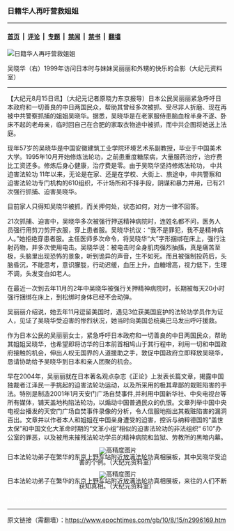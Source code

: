 ### 日籍华人再吁营救姐姐

---

#### [首页](../../../..?n2996169) &nbsp;|&nbsp; [评论](../../../../../epoch-comment?n2996169) &nbsp;|&nbsp; [专题](../../../../../epoch-special?n2996169) &nbsp;|&nbsp; [禁闻](../../../../../epoch-news?n2996169) &nbsp;|&nbsp; [禁书](../../../../../books?n2996169) &nbsp;|&nbsp; [翻墙](https://github.com/gfw-breaker/nogfw/blob/master/README.md?n2996169)


<div><img alt="日籍华人再吁营救姐姐" class="attachment-djy_600_400 size-djy_600_400 wp-post-image" src="https://i.epochtimes.com/assets/uploads/2010/08/1008150747192198.jpg"/>
<div class="caption">
 <p>
  吴晓华（右）1999年访问日本时与妹妹吴丽丽和外甥的快乐的合影（大纪元资料室）
 </p>
</div></div><hr/><div class="post_content" id="artbody" itemprop="articleBody">
 <!-- article content begin -->
 <p>
  【大纪元8月15日讯】（大纪元记者原晓力东京报导）日本公民吴丽丽紧急呼吁日本政府和一切善良的中日两国民众，帮助其曾经多次被抓、受尽非人折磨、现在再被中共警察抓捕的姐姐吴晓华。据悉，吴晓华是在老家服侍患脑血栓半身不遂、卧床不起的老母亲，临时回自己在合肥的家取衣物途中被抓，而中共企图将她送上法庭。
 </p>
 <p>
  现年57岁的吴晓华是中国安徽建筑工业学院环境艺术系副教授，毕业于中国美术大学。1995年10月开始修炼法轮功，之前患重度糖尿病，大量服药治疗，治疗费比工资还多。修炼后身心健康，治疗费是零。由于吴晓华坚持修炼法轮功，
  <ok href="https://www.epochtimes.com/gb/tag/%E4%B8%AD%E5%85%B1%E8%BF%AB%E5%AE%B3%E6%B3%95%E8%BD%AE%E5%8A%9F.html">
   中共迫害法轮功
  </ok>
  11年以来，无论是在家、还是在学校、大街上、旅途中，中共警察和迫害法轮功专门机构的610组织，不计场所和不择手段，阴谋和暴力并用，已有21次强行抓捕、迫害吴晓华。
 </p>
 <p>
  目前家人只得知吴晓华被抓，而关押何处，状态如何，对方一律不回答。
 </p>
 <p>
  21次抓捕、迫害中，吴晓华多次被强行押送精神病院时，连姓名都不问，医务人员强行用剪刀剪开衣服，穿上患者服。吴晓华抗议：“我不是罪犯，我不是精神病人。”她拒绝穿患者服。主任医师多次命令，将吴晓华“大”字形捆绑在床上，强行注射药物，并多次使用电击。吴晓华说：被电击时全身肌肉强烈抽搐，真是痛苦至极，头脑里出现恐怖的景象，听到诡异的声音，生不如死。而且被强制投药后，头脑昏沉，不能思考，意识朦胧，行动迟缓，血压上升，血糖增高，视力低下，生理不调，头发变白如老人。
 </p>
 <p>
  在最近一次到去年11月的2年中吴晓华被强行关押精神病院时，长期被每天20小时强行捆绑在床上，到松绑时身体已经不会动弹。
 </p>
 <p>
  吴丽丽介绍说，她去年11月逗留美国时，遇见3位获美国庇护的法轮功学员作为证人，见证了吴晓华受迫害的惨烈状况，她当时向美国总统奥巴马发出呼吁援救。
 </p>
 <p>
  作为日本公民的吴丽丽女士，紧急呼吁日本政府和一切善良的中日两国民众，帮助其姐姐吴晓华，也希望即将访华的日本前首相鸠山于其行程中，利用一切和中国政府接触的机会，伸出人权无国界的人道援助之手，敦促中国政府立即释放吴晓华，恳请协助给予吴晓华到日本和亲人团聚的机会。
 </p>
 <p>
  早在2004年，吴丽丽就在日本著名观点杂志《正论》上发表长篇文章，揭露中国独裁者江泽民一手挑起的迫害法轮功运动，以及所采用的极其卑鄙的栽赃陷害的手法。特别是制造2001年1月天安门广场自焚事件,并利用中国新华社、中央电视台等所有媒体，铺天盖地构陷法轮功，以煽动中国普通民众的仇恨。文章列举中国中央电视台播发的天安门广场自焚事件录像的分析，令人信服地指出其栽赃陷害的漏洞百出。文章并以作者本人和姐姐在中国亲身遭受的迫害，控诉与纳粹德国的“盖世太保”和中国文化大革命时期的“文革小组”相似的迫害法轮功的非法组织“ 610”办公室的罪恶，以及被用来摧残法轮功学员的精神病院和监狱、劳教所的黑暗内幕。
 </p>
 <p>
  <p>
   <!--image v 1.0-->
  </p>
  <div style="line-height: 90%; text-align: center;">
   <ok href=" https://i.epochtimes.com/assets/uploads/2010/08/1008150758322198-450x388.jpg" rel="noreferrer noopener" target="_blank">
    <img alt="" class="size-medium wp-image-7660644" src="https://i.epochtimes.com/assets/uploads/2010/08/1008150758322198-450x388.jpg" title=""/>
   </ok>
   <img alt="高精度图片" border="0" src="//www.epochtimes.com/images/highRes.jpg"/>
   <br/>
   <span class="bn12">
    日本法轮功弟子在繁华的东京上野车站附近放满法轮功真相展板，其中吴晓华受迫害的个例。（大纪元资料室）
   </span>
  </div>
  <p>
   <!-- -->
  </p>
  <p>
   <!--image v 1.0-->
  </p>
  <div style="line-height: 90%; text-align: center;">
   <ok href=" https://i.epochtimes.com/assets/uploads/2010/08/1008150758312198-450x338.jpg" rel="noreferrer noopener" target="_blank">
    <img alt="" class="size-medium wp-image-7660645" src="https://i.epochtimes.com/assets/uploads/2010/08/1008150758312198-450x338.jpg" title=""/>
   </ok>
   <img alt="高精度图片" border="0" src="//www.epochtimes.com/images/highRes.jpg"/>
   <br/>
   <span class="bn12">
    日本法轮功弟子在繁华的东京上野车站附近放满法轮功真相展板，来往的人们不断获知真相。（大纪元资料室）
   </span>
  </div>
  <p>
   <!-- -->
  </p>
  <p>
   <p>
    <font color="#ffffff">
     (http://www.dajiyuan.com)
    </font>
   </p>
   <!-- article content end -->
   <div id="below_article_ad">
   </div>
  </p>
 </p>
</div>


---

原文链接（需翻墙）：https://www.epochtimes.com/gb/10/8/15/n2996169.htm